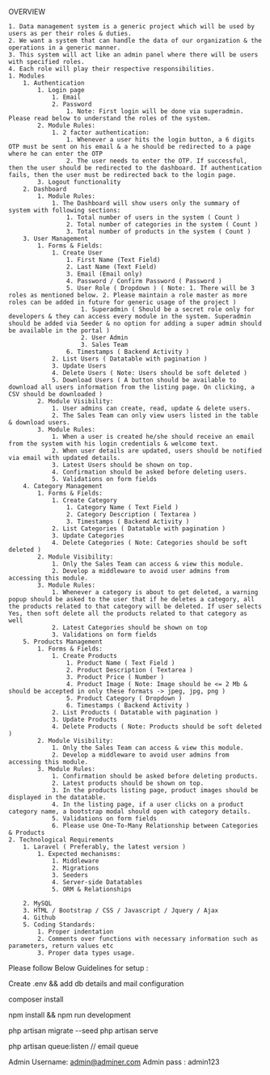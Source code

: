 OVERVIEW
    
    1. Data management system is a generic project which will be used by users as per their roles & duties.
    2. We want a system that can handle the data of our organization & the operations in a generic manner. 
    3. This system will act like an admin panel where there will be users with specified roles.
    4. Each role will play their respective responsibilities.
    1. Modules
        1. Authentication
            1. Login page
                1. Email
                2. Password
                    1. Note: First login will be done via superadmin. Please read below to understand the roles of the system.
            2. Module Rules:
                1. 2 factor authentication:
                    1. Whenever a user hits the login button, a 6 digits OTP must be sent on his email & a he should be redirected to a page where he can enter the OTP
                    2. The user needs to enter the OTP. If successful, then the user should be redirected to the dashboard. If authentication fails, then the user must be redirected back to the login page.
            3. Logout functionality
        2. Dashboard
            1. Module Rules: 
                1. The Dashboard will show users only the summary of system with following sections:
                    1. Total number of users in the system ( Count )
                    2. Total number of categories in the system ( Count )
                    3. Total number of products in the system ( Count )
        3. User Management
            1. Forms & Fields:
                1. Create User
                    1. First Name (Text Field)
                    2. Last Name (Text Field)
                    3. Email (Email only)
                    4. Password / Confirm Password ( Password )
                    5. User Role ( Dropdown ) ( Note: 1. There will be 3 roles as mentioned below. 2. Please maintain a role master as more roles can be added in future for generic usage of the project )
                        1. Superadmin ( Should be a secret role only for developers & they can access every module in the system. Superadmin should be added via Seeder & no option for adding a super admin should be available in the portal )
                        2. User Admin
                        3. Sales Team
                    6. Timestamps ( Backend Activity )
                2. List Users ( Datatable with pagination )
                3. Update Users
                4. Delete Users ( Note: Users should be soft deleted )
                5. Download Users ( A button should be available to download all users information from the listing page. On clicking, a CSV should be downloaded )
            2. Module Visibility:
                1. User admins can create, read, update & delete users.
                2. The Sales Team can only view users listed in the table & download users.
            3. Module Rules:
                1. When a user is created he/she should receive an email from the system with his login credentials & welcome text.
                2. When user details are updated, users should be notified via email with updated details.
                3. Latest Users should be shown on top.
                4. Confirmation should be asked before deleting users.
                5. Validations on form fields
        4. Category Management
            1. Forms & Fields:
                1. Create Category
                    1. Category Name ( Text Field )
                    2. Category Description ( Textarea )
                    3. Timestamps ( Backend Activity )
                2. List Categories ( Datatable with pagination )
                3. Update Categories
                4. Delete Categories ( Note: Categories should be soft deleted )
            2. Module Visibility:
                1. Only the Sales Team can access & view this module.
                2. Develop a middleware to avoid user admins from accessing this module.
            3. Module Rules:
                1. Whenever a category is about to get deleted, a warning popup should be asked to the user that if he deletes a category, all the products related to that category will be deleted. If user selects Yes, then soft delete all the products related to that category as well
                2. Latest Categories should be shown on top
                3. Validations on form fields
        5. Products Management
            1. Forms & Fields:
                1. Create Products
                    1. Product Name ( Text Field )
                    2. Product Description ( Textarea )
                    3. Product Price ( Number )
                    4. Product Image ( Note: Image should be <= 2 Mb & should be accepted in only these formats -> jpeg, jpg, png )
                    5. Product Category ( Dropdown )
                    6. Timestamps ( Backend Activity )
                2. List Products ( Datatable with pagination )
                3. Update Products
                4. Delete Products ( Note: Products should be soft deleted )
            2. Module Visibility:
                1. Only the Sales Team can access & view this module.
                2. Develop a middleware to avoid user admins from accessing this module.
            3. Module Rules:
                1. Confirmation should be asked before deleting products.
                2. Latest products should be shown on top.
                3. In the products listing page, product images should be displayed in the datatable.
                4. In the listing page, if a user clicks on a product category name, a bootstrap modal should open with category details.
                5. Validations on form fields
                6. Please use One-To-Many Relationship between Categories & Products
    2. Technological Requirements
        1. Laravel ( Preferably, the latest version )
            1. Expected mechanisms:
                1. Middleware
                2. Migrations
                3. Seeders
                4. Server-side Datatables
                5. ORM & Relationships
           
        2. MySQL
        3. HTML / Bootstrap / CSS / Javascript / Jquery / Ajax
        4. Github
        5. Coding Standards:
            1. Proper indentation
            2. Comments over functions with necessary information such as parameters, return values etc
            3. Proper data types usage.



Please follow Below Guidelines for setup :

Create .env && add db details and mail configuration

composer install 

npm install && npm run development 

php artisan migrate --seed php artisan serve

php artisan queue:listen // email queue

Admin Username: admin@adminer.com Admin pass : admin123
